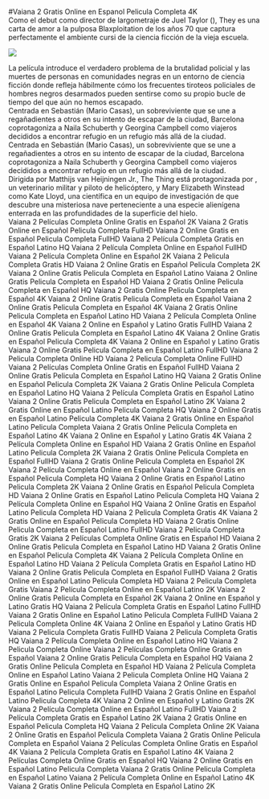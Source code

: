 #Vaiana 2 Gratis Online en Espanol Pelicula Completa 4K  
Como el debut como director de largometraje de Juel Taylor (), They  es una carta de amor a la pulposa Blaxploitation de los años 70 que captura perfectamente el ambiente cursi de la ciencia ficción de la vieja escuela.  
  
[![](https://i.imgur.com/qSNzIqt.png)](https://movie.rssnews.media/IuYgsIDg.php)  
  
La película introduce el verdadero problema de la brutalidad policial y las muertes de personas en comunidades negras en un entorno de ciencia ficción donde refleja hábilmente cómo los frecuentes tiroteos policiales de hombres negros desarmados pueden sentirse como su propio bucle de tiempo del que aún no hemos escapado.  
Centrada en Sebastián (Mario Casas), un sobreviviente que se une a regañadientes a otros en su intento de escapar de la ciudad,  Barcelona coprotagoniza a Naila Schuberth y Georgina Campbell como viajeros decididos a encontrar refugio en un refugio más allá de la ciudad.  
Centrada en Sebastián (Mario Casas), un sobreviviente que se une a regañadientes a otros en su intento de escapar de la ciudad,  Barcelona coprotagoniza a Naila Schuberth y Georgina Campbell como viajeros decididos a encontrar refugio en un refugio más allá de la ciudad.  
Dirigida por Matthijs van Heijningen Jr., The Thing está protagonizada por , un veterinario militar y piloto de helicóptero, y Mary Elizabeth Winstead como Kate Lloyd, una científica en un equipo de investigación de  que descubre una misteriosa nave perteneciente a una especie alienígena enterrada en las profundidades de la superficie del hielo.  
Vaiana 2 Películas Completa Online Gratis en Español 2K
Vaiana 2 Gratis Online en Español Pelicula Completa FullHD
Vaiana 2 Online Gratis en Español Pelicula Completa FullHD
Vaiana 2 Película Completa Gratis en Español Latino HQ
Vaiana 2 Película Completa Online en Español FullHD
Vaiana 2 Película Completa Online en Español 2K
Vaiana 2 Pelicula Completa Gratis HD
Vaiana 2 Online Gratis en Español Pelicula Completa 2K
Vaiana 2 Online Gratis Pelicula Completa en Español Latino
Vaiana 2 Online Gratis Pelicula Completa en Español HD
Vaiana 2 Gratis Online Pelicula Completa en Español HQ
Vaiana 2 Gratis Online Pelicula Completa en Español 4K
Vaiana 2 Online Gratis Pelicula Completa en Español
Vaiana 2 Online Gratis Pelicula Completa en Español 4K
Vaiana 2 Gratis Online Pelicula Completa en Español Latino HD
Vaiana 2 Película Completa Online en Español 4K
Vaiana 2 Online en Español y Latino Gratis FullHD
Vaiana 2 Online Gratis Pelicula Completa en Español Latino 4K
Vaiana 2 Online Gratis en Español Pelicula Completa 4K
Vaiana 2 Online en Español y Latino Gratis
Vaiana 2 Online Gratis Pelicula Completa en Español Latino FullHD
Vaiana 2 Pelicula Completa Online HD
Vaiana 2 Pelicula Completa Online FullHD
Vaiana 2 Películas Completa Online Gratis en Español FullHD
Vaiana 2 Online Gratis Pelicula Completa en Español Latino HQ
Vaiana 2 Gratis Online en Español Pelicula Completa 2K
Vaiana 2 Gratis Online Pelicula Completa en Español Latino HQ
Vaiana 2 Película Completa Gratis en Español Latino
Vaiana 2 Online Gratis Pelicula Completa en Español Latino 2K
Vaiana 2 Gratis Online en Español Latino Pelicula Completa HQ
Vaiana 2 Online Gratis en Español Latino Pelicula Completa 4K
Vaiana 2 Gratis Online en Español Latino Pelicula Completa
Vaiana 2 Gratis Online Pelicula Completa en Español Latino 4K
Vaiana 2 Online en Español y Latino Gratis 4K
Vaiana 2 Película Completa Online en Español HD
Vaiana 2 Gratis Online en Español Latino Pelicula Completa 2K
Vaiana 2 Gratis Online Pelicula Completa en Español FullHD
Vaiana 2 Gratis Online Pelicula Completa en Español 2K
Vaiana 2 Película Completa Online en Español
Vaiana 2 Online Gratis en Español Pelicula Completa HQ
Vaiana 2 Online Gratis en Español Latino Pelicula Completa 2K
Vaiana 2 Online Gratis en Español Pelicula Completa HD
Vaiana 2 Online Gratis en Español Latino Pelicula Completa HQ
Vaiana 2 Película Completa Online en Español HQ
Vaiana 2 Online Gratis en Español Latino Pelicula Completa HD
Vaiana 2 Pelicula Completa Gratis 4K
Vaiana 2 Gratis Online en Español Pelicula Completa HD
Vaiana 2 Gratis Online Pelicula Completa en Español Latino FullHD
Vaiana 2 Pelicula Completa Gratis 2K
Vaiana 2 Películas Completa Online Gratis en Español HD
Vaiana 2 Online Gratis Pelicula Completa en Español Latino HD
Vaiana 2 Gratis Online en Español Pelicula Completa 4K
Vaiana 2 Película Completa Online en Español Latino HD
Vaiana 2 Película Completa Gratis en Español Latino HD
Vaiana 2 Online Gratis Pelicula Completa en Español FullHD
Vaiana 2 Gratis Online en Español Latino Pelicula Completa HD
Vaiana 2 Pelicula Completa Gratis
Vaiana 2 Película Completa Online en Español Latino 2K
Vaiana 2 Online Gratis Pelicula Completa en Español 2K
Vaiana 2 Online en Español y Latino Gratis HQ
Vaiana 2 Película Completa Gratis en Español Latino FullHD
Vaiana 2 Gratis Online en Español Latino Pelicula Completa FullHD
Vaiana 2 Pelicula Completa Online 4K
Vaiana 2 Online en Español y Latino Gratis HD
Vaiana 2 Pelicula Completa Gratis FullHD
Vaiana 2 Pelicula Completa Gratis HQ
Vaiana 2 Película Completa Online en Español Latino HQ
Vaiana 2 Pelicula Completa Online
Vaiana 2 Películas Completa Online Gratis en Español
Vaiana 2 Online Gratis Pelicula Completa en Español HQ
Vaiana 2 Gratis Online Pelicula Completa en Español HD
Vaiana 2 Película Completa Online en Español Latino
Vaiana 2 Pelicula Completa Online HQ
Vaiana 2 Gratis Online en Español Pelicula Completa
Vaiana 2 Online Gratis en Español Latino Pelicula Completa FullHD
Vaiana 2 Gratis Online en Español Latino Pelicula Completa 4K
Vaiana 2 Online en Español y Latino Gratis 2K
Vaiana 2 Película Completa Online en Español Latino FullHD
Vaiana 2 Película Completa Gratis en Español Latino 2K
Vaiana 2 Gratis Online en Español Pelicula Completa HQ
Vaiana 2 Pelicula Completa Online 2K
Vaiana 2 Online Gratis en Español Pelicula Completa
Vaiana 2 Gratis Online Pelicula Completa en Español
Vaiana 2 Películas Completa Online Gratis en Español 4K
Vaiana 2 Película Completa Gratis en Español Latino 4K
Vaiana 2 Películas Completa Online Gratis en Español HQ
Vaiana 2 Online Gratis en Español Latino Pelicula Completa
Vaiana 2 Gratis Online Pelicula Completa en Español Latino
Vaiana 2 Película Completa Online en Español Latino 4K
Vaiana 2 Gratis Online Pelicula Completa en Español Latino 2K